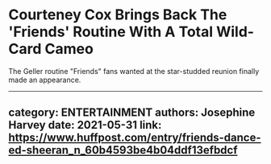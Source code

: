 # Courteney Cox Brings Back The 'Friends' Routine With A Total Wild-Card Cameo

The Geller routine "Friends" fans wanted at the star-studded reunion finally made an appearance.

---
category: ENTERTAINMENT
authors: Josephine Harvey
date: 2021-05-31
link: https://www.huffpost.com/entry/friends-dance-ed-sheeran_n_60b4593be4b04ddf13efbdcf
---
